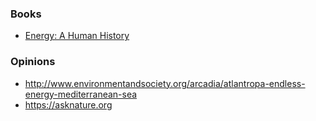 ### Books

- [Energy: A Human History](https://www.goodreads.com/review/show/3008690448)

### Opinions

- http://www.environmentandsociety.org/arcadia/atlantropa-endless-energy-mediterranean-sea
- https://asknature.org
